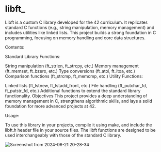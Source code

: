 # libft_
Libft is a custom C library developed for the 42 curriculum. It replicates standard C functions (e.g., string manipulation, memory management) and includes utilities like linked lists. This project builds a strong foundation in C programming, focusing on memory handling and core data structures.

Contents:

Standard Library Functions:

String manipulation (ft_strlen, ft_strcpy, etc.)
Memory management (ft_memset, ft_bzero, etc.)
Type conversions (ft_atoi, ft_itoa, etc.)
Comparison functions (ft_strcmp, ft_memcmp, etc.)
Utility Functions:

Linked lists (ft_lstnew, ft_lstadd_front, etc.)
File handling (ft_putchar_fd, ft_putstr_fd, etc.)
Additional functions to extend the standard library functionality.
Objectives
This project provides a deep understanding of memory management in C, strengthens algorithmic skills, and lays a solid foundation for more advanced projects at 42.

Usage:

To use this library in your projects, compile it using make, and include the libft.h header file in your source files. The libft functions are designed to be used interchangeably with those of the standard C library.

![Screenshot from 2024-08-21 20-28-34](https://github.com/user-attachments/assets/4280d21a-085e-4bf3-8713-e582e6de7865)

